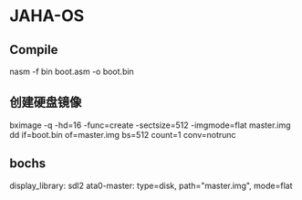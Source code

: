 # JAHA-OS

## Compile

nasm -f bin boot.asm -o boot.bin

## 创建硬盘镜像

bximage -q -hd=16 -func=create -sectsize=512 -imgmode=flat master.img
dd if=boot.bin of=master.img bs=512 count=1 conv=notrunc

## bochs

display_library: sdl2
ata0-master: type=disk, path="master.img", mode=flat
